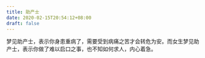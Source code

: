 ```yaml
---
title: 助产士
date: 2020-02-15T20:54:12+08:00
draft: false
---
```


梦见助产士，表示你身患重病了，需要受到病痛之苦才会转危为安。而女生梦见助产士，表示你做了难以启口之事，也不知如何求人，内心着急。